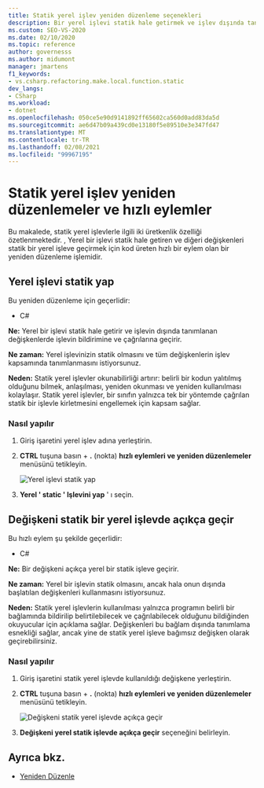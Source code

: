 ```yaml
---
title: Statik yerel işlev yeniden düzenleme seçenekleri
description: Bir yerel işlevi statik hale getirmek ve işlev dışında tanımlanan değişkenleri işlevin bildirimine ve çağrılarına geçirmek için hızlı eylemler ve yeniden düzenlemeler menüsünü nasıl kullanacağınızı öğrenin.
ms.custom: SEO-VS-2020
ms.date: 02/10/2020
ms.topic: reference
author: governesss
ms.author: midumont
manager: jmartens
f1_keywords:
- vs.csharp.refactoring.make.local.function.static
dev_langs:
- CSharp
ms.workload:
- dotnet
ms.openlocfilehash: 050ce5e90d9141892ff65602ca560d0add83da5d
ms.sourcegitcommit: ae6d47b09a439cd0e13180f5e89510e3e347fd47
ms.translationtype: MT
ms.contentlocale: tr-TR
ms.lasthandoff: 02/08/2021
ms.locfileid: "99967195"
---
```

# <a name="static-local-function-refactorings-and-quick-actions"></a>Statik yerel işlev yeniden düzenlemeler ve hızlı eylemler

Bu makalede, statik yerel işlevlerle ilgili iki üretkenlik özelliği özetlenmektedir. , Yerel bir işlevi statik hale getiren ve diğeri değişkenleri statik bir yerel işleve geçirmek için kod üreten hızlı bir eylem olan bir yeniden düzenleme işlemidir.

## <a name="make-local-function-static"></a>Yerel işlevi statik yap

Bu yeniden düzenleme için geçerlidir:

- C#

**Ne:** Yerel bir işlevi statik hale getirir ve işlevin dışında tanımlanan değişkenlerde işlevin bildirimine ve çağrılarına geçirir.

**Ne zaman:** Yerel işlevinizin statik olmasını ve tüm değişkenlerin işlev kapsamında tanımlanmasını istiyorsunuz.

**Neden:** Statik yerel işlevler okunabilirliği artırır: belirli bir kodun yalıtılmış olduğunu bilmek, anlaşılması, yeniden okunması ve yeniden kullanılması kolaylaşır. Statik yerel işlevler, bir sınıfın yalnızca tek bir yöntemde çağrılan statik bir işlevle kirletmesini engellemek için kapsam sağlar.

### <a name="how-to"></a>Nasıl yapılır

1. Giriş işaretini yerel işlev adına yerleştirin.

2. **CTRL** tuşuna basın + **.** (nokta) **hızlı eylemleri ve yeniden düzenlemeler** menüsünü tetikleyin.

   ![Yerel işlevi statik yap](media/make-local-function-static.png)

3. **Yerel ' static ' Işlevini yap** ' ı seçin.

## <a name="pass-variable-explicitly-in-a-static-local-function"></a>Değişkeni statik bir yerel işlevde açıkça geçir

Bu hızlı eylem şu şekilde geçerlidir:

- C#

**Ne:** Bir değişkeni açıkça yerel bir statik işleve geçirir.

**Ne zaman:** Yerel bir işlevin statik olmasını, ancak hala onun dışında başlatılan değişkenleri kullanmasını istiyorsunuz.

**Neden:** Statik yerel işlevlerin kullanılması yalnızca programın belirli bir bağlamında bildirilip belirtilebilecek ve çağrılabilecek olduğunu bildiğinden okuyucular için açıklama sağlar. Değişkenleri bu bağlam dışında tanımlama esnekliği sağlar, ancak yine de statik yerel işleve bağımsız değişken olarak geçirebilirsiniz.

### <a name="how-to"></a>Nasıl yapılır

1. Giriş işaretini statik yerel işlevde kullanıldığı değişkene yerleştirin.

2. **CTRL** tuşuna basın + **.** (nokta) **hızlı eylemleri ve yeniden düzenlemeler** menüsünü tetikleyin.

   ![Değişkeni statik yerel işlevde açıkça geçir](media/pass-variable-explicitly-static-local-function.png)

3. **Değişkeni yerel statik işlevde açıkça geçir** seçeneğini belirleyin.

## <a name="see-also"></a>Ayrıca bkz.

- [Yeniden Düzenle](../refactoring-in-visual-studio.md)
